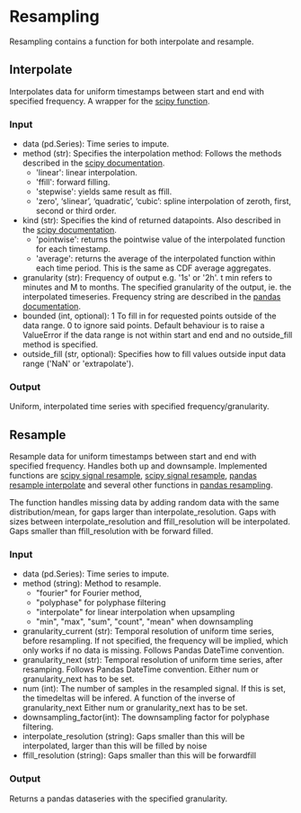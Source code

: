 # Resampling
Resampling contains a function for both interpolate and resample.


## Interpolate
Interpolates data for uniform timestamps between start and end with specified frequency. A wrapper for the [scipy function](https://docs.scipy.org/doc/scipy/reference/generated/scipy.interpolate.interp1d.html).

### Input
- data (pd.Series): Time series to impute.
- method (str): Specifies the interpolation method:
Follows the methods described in the [scipy documentation](https://docs.scipy.org/doc/scipy/reference/generated/scipy.interpolate.interp1d.html).
    * 'linear': linear interpolation.
    * 'ffill': forward filling.
    * 'stepwise': yields same result as ffill.
    * 'zero', ‘slinear’, ‘quadratic’, ‘cubic’: spline interpolation of zeroth, first, second or third order.
-  kind (str): Specifies the kind of returned datapoints. Also described in the [scipy documentation](https://docs.scipy.org/doc/scipy/reference/generated/scipy.interpolate.interp1d.html).
    * 'pointwise': returns the pointwise value of the interpolated function for each timestamp.
    * 'average': returns the average of the interpolated function within each time period. This is the same as CDF average aggregates.
-  granularity (str): Frequency of output e.g. '1s' or '2h'. t min refers to minutes and M to months.
The specified granularity of the output, ie. the interpolated timeseries. Frequency string are described in the [pandas documentation](https://pandas.pydata.org/pandas-docs/stable/user_guide/timeseries.html#offset-aliases).
- bounded (int, optional): 1 To fill in for requested points outside of the data range. 0 to ignore said points.
    Default behaviour is to raise a ValueError if the data range is not within start and end and no outside_fill method is specified.
-  outside_fill (str, optional): Specifies how to fill values outside input data range ('NaN' or 'extrapolate').

### Output
Uniform, interpolated time series with specified frequency/granularity.


## Resample
Resample data for uniform timestamps between start and end with specified frequency. Handles both up and downsample.
Implemented functions are [scipy signal resample](https://docs.scipy.org/doc/scipy/reference/generated/scipy.signal.resample.html), [scipy signal resample](https://docs.scipy.org/doc/scipy/reference/generated/scipy.signal.resample_poly.html#scipy.signal.resample_poly), [pandas resample interpolate](https://pandas.pydata.org/docs/reference/api/pandas.core.resample.Resampler.interpolate.html) and several other functions in [pandas resampling](https://pandas.pydata.org/docs/reference/resampling.html).

The function handles missing data by adding random data with the same distribution/mean, for gaps larger than interpolate_resolution.
Gaps with sizes between interpolate_resolution and ffill_resolution will be interpolated. Gaps smaller than ffill_resolution with be forward filled.


### Input
- data (pd.Series): Time series to impute.
- method (string): Method to resample.
    - "fourier" for Fourier method,
    - "polyphase" for polyphase filtering
    - "interpolate" for linear interpolation when upsampling
    - "min", "max", "sum", "count", "mean" when downsampling
- granularity_current (str): Temporal resolution of uniform time series, before resampling.
    If not specified, the frequency will be implied, which only works if no data is missing.
    Follows Pandas DateTime convention.
- granularity_next (str): Temporal resolution of uniform time series, after resamping. Follows Pandas DateTime convention.
    Either num or granularity_next has to be set.
- num (int): The number of samples in the resampled signal. If this is set, the timedeltas will be infered. A function of the inverse of granularity_next
    Either num or granularity_next has to be set.
- downsampling_factor(int): The downsampling factor for polyphase filtering.
- interpolate_resolution (string): Gaps smaller than this will be interpolated, larger than this will be filled by noise
- ffill_resolution (string): Gaps smaller than this will be forwardfill

### Output
Returns a pandas dataseries with the specified granularity.
